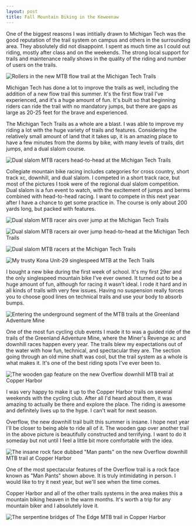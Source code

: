 ```yaml
---
layout: post
title: Fall Mountain Biking in the Keweenaw
---
```


One of the biggest reasons I was intitially drawn to Michigan Tech was the good reputation of the trail system on campus and others in the surrounding area. They absolutely did not disappoint. I spent as much time as I could out riding, mostly after class and on the weekends. The strong local support for trails and maintenance really shows in the quality of the riding and number of users on the trails.

![Rollers in the new MTB flow trail at the Michigan Tech Trails](http://eoisaacs.github.io/images/2013-11-05/img01.jpg)

Michigan Tech has done a lot to improve the trails as well, including the addition of a new flow trail this summer. It's the first flow trail I've experienced, and it's a huge amount of fun. It's built so that beginning riders can ride the trail with no mandatory jumps, but there are gaps as large as 20-25 feet for the brave and experienced.

The Michigan Tech Trails as a whole are a blast. I was able to improve my riding a lot with the huge variety of trails and features. Considering the relatively small amount of land that it takes up, it is an amazing place to have a few minutes from the dorms by bike, with many levels of trails, dirt jumps, and a dual slalom course.

![Dual slalom MTB racers head-to-head at the Michigan Tech Trails](http://eoisaacs.github.io/images/2013-11-05/img02.jpg)

Collegiate mountain bike racing includes categories for cross country, short track xc, downhill, and dual slalom. I competed in a short track race, but most of the pictures I took were of the regional dual slalom competition. Dual slalom is a fun event to watch, with the excitement of jumps and berms combined with head-to-head racing. I want to compete in this next year after I have a chance to get some practice in. The course is only about 200 yards long, but packed with features.

![Dual slalom MTB racer airs over jump at the Michigan Tech Trails](http://eoisaacs.github.io/images/2013-11-05/img03.jpg)

![Dual slalom MTB racers air over jump head-to-head at the Michigan Tech Trails](http://eoisaacs.github.io/images/2013-11-05/img04.jpg)

![Dual slalom MTB racers at the Michigan Tech Trails](http://eoisaacs.github.io/images/2013-11-05/img05.jpg)

![My trusty Kona Unit-29 singlespeed MTB at the Tech Trails](http://eoisaacs.github.io/images/2013-11-05/img06.jpg)

I bought a new bike during the first week of school. It's my first 29er and the only singlespeed mountain bike I've ever owned. It turned out to be a huge amount of fun, although for racing it wasn't ideal. I rode it hard and in all kinds of trails with very few issues. Having no suspension really forces you to choose good lines on technical trails and use your body to absorb bumps.

![Entering the underground segment of the MTB trails at the Greenland Adventure Mine](http://eoisaacs.github.io/images/2013-11-05/img07.jpg)

One of the most fun cycling club events I made it to was a guided ride of the trails of the Greenland Adventure Mine, where the Miner's Revenge xc and downhill races happen every year. The trails blew my expectations out of the water with how fun, technical, and spectacular they are. The section going through an old mine shaft was cool, but the trail system as a whole is what makes it. It's one of the best riding spots I've ever been to.

![The wooden gap feature on the new Overflow downhill MTB trail at Copper Harbor](http://eoisaacs.github.io/images/2013-11-05/img08.jpg)

I was very happy to make it up to the Copper Harbor trails on several weekends with the cycling club. After all I'd heard about them, it was amazing to actually be there and explore the place. The riding is awesome and definitely lives up to the hype. I can't wait for next season.

Overflow, the new downhill trail built this summer is insane. I hope next year I'll be closer to being able to ride all of it. The wooden gap over another trail in the above picture is beautifully constructed and terrifying. I want to do it someday but not until I feel a little bit more comfortable with the idea.

![The insane rock face dubbed "Man pants" on the new Overflow downhill MTB trail at Copper Harbor](http://eoisaacs.github.io/images/2013-11-05/img09.jpg)

One of the most spectacular features of the Overflow trail is a rock face known as "Man Pants" shown above. It is truly intimidating in person. I would like to try it next year, but we'll see when the time comes.

Copper Harbor and all of the other trails systems in the area makes this a mountain biking heaven in the warm months. It's worth a trip for any mountain biker and I absolutely love it.

![The serpentine bridges of The Edge MTB trail in Copper Harbor](http://eoisaacs.github.io/images/2013-11-05/img10.jpg)